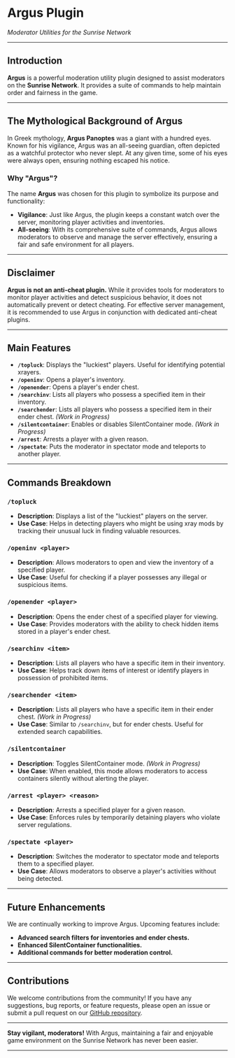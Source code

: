 # Argus Plugin

*Moderator Utilities for the Sunrise Network*

---

## Introduction

**Argus** is a powerful moderation utility plugin designed to assist moderators on the **Sunrise Network**. It provides a suite of commands to help maintain order and fairness in the game.

---

## The Mythological Background of Argus

In Greek mythology, **Argus Panoptes** was a giant with a hundred eyes. Known for his vigilance, Argus was an all-seeing guardian, often depicted as a watchful protector who never slept. At any given time, some of his eyes were always open, ensuring nothing escaped his notice.

### Why "Argus"?

The name **Argus** was chosen for this plugin to symbolize its purpose and functionality:
- **Vigilance**: Just like Argus, the plugin keeps a constant watch over the server, monitoring player activities and inventories.
- **All-seeing**: With its comprehensive suite of commands, Argus allows moderators to observe and manage the server effectively, ensuring a fair and safe environment for all players.

---

## Disclaimer

**Argus is not an anti-cheat plugin.** While it provides tools for moderators to monitor player activities and detect suspicious behavior, it does not automatically prevent or detect cheating. For effective server management, it is recommended to use Argus in conjunction with dedicated anti-cheat plugins.

---

## Main Features

- **`/topluck`**: Displays the "luckiest" players. Useful for identifying potential xrayers.
- **`/openinv`**: Opens a player's inventory.
- **`/openender`**: Opens a player's ender chest.
- **`/searchinv`**: Lists all players who possess a specified item in their inventory.
- **`/searchender`**: Lists all players who possess a specified item in their ender chest. *(Work in Progress)*
- **`/silentcontainer`**: Enables or disables SilentContainer mode. *(Work in Progress)*
- **`/arrest`**: Arrests a player with a given reason.
- **`/spectate`**: Puts the moderator in spectator mode and teleports to another player.

---

## Commands Breakdown

### `/topluck`

- **Description**: Displays a list of the "luckiest" players on the server.
- **Use Case**: Helps in detecting players who might be using xray mods by tracking their unusual luck in finding valuable resources.

### `/openinv <player>`

- **Description**: Allows moderators to open and view the inventory of a specified player.
- **Use Case**: Useful for checking if a player possesses any illegal or suspicious items.

### `/openender <player>`

- **Description**: Opens the ender chest of a specified player for viewing.
- **Use Case**: Provides moderators with the ability to check hidden items stored in a player's ender chest.

### `/searchinv <item>`

- **Description**: Lists all players who have a specific item in their inventory.
- **Use Case**: Helps track down items of interest or identify players in possession of prohibited items.

### `/searchender <item>`

- **Description**: Lists all players who have a specific item in their ender chest. *(Work in Progress)*
- **Use Case**: Similar to `/searchinv`, but for ender chests. Useful for extended search capabilities.

### `/silentcontainer`

- **Description**: Toggles SilentContainer mode. *(Work in Progress)*
- **Use Case**: When enabled, this mode allows moderators to access containers silently without alerting the player.

### `/arrest <player> <reason>`

- **Description**: Arrests a specified player for a given reason.
- **Use Case**: Enforces rules by temporarily detaining players who violate server regulations.

### `/spectate <player>`

- **Description**: Switches the moderator to spectator mode and teleports them to a specified player.
- **Use Case**: Allows moderators to observe a player's activities without being detected.

---

## Future Enhancements

We are continually working to improve Argus. Upcoming features include:

- **Advanced search filters for inventories and ender chests.**
- **Enhanced SilentContainer functionalities.**
- **Additional commands for better moderation control.**

---

## Contributions

We welcome contributions from the community! If you have any suggestions, bug reports, or feature requests, please open an issue or submit a pull request on our [GitHub repository](#).

---

**Stay vigilant, moderators!** With Argus, maintaining a fair and enjoyable game environment on the Sunrise Network has never been easier.

---
